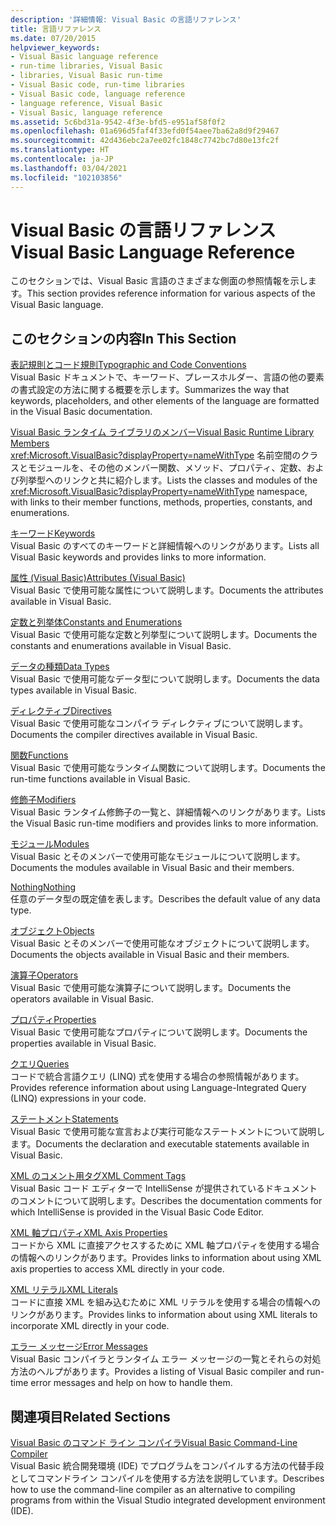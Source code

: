 ```yaml
---
description: '詳細情報: Visual Basic の言語リファレンス'
title: 言語リファレンス
ms.date: 07/20/2015
helpviewer_keywords:
- Visual Basic language reference
- run-time libraries, Visual Basic
- libraries, Visual Basic run-time
- Visual Basic code, run-time libraries
- Visual Basic code, language reference
- language reference, Visual Basic
- Visual Basic, language reference
ms.assetid: 5c6bd31a-9542-4f3e-bfd5-e951af58f0f2
ms.openlocfilehash: 01a696d5faf4f33efd0f54aee7ba62a8d9f29467
ms.sourcegitcommit: 42d436ebc2a7ee02fc1848c7742bc7d80e13fc2f
ms.translationtype: HT
ms.contentlocale: ja-JP
ms.lasthandoff: 03/04/2021
ms.locfileid: "102103856"
---
```

# <a name="visual-basic-language-reference"></a><span data-ttu-id="77948-103">Visual Basic の言語リファレンス</span><span class="sxs-lookup"><span data-stu-id="77948-103">Visual Basic Language Reference</span></span>

<span data-ttu-id="77948-104">このセクションでは、Visual Basic 言語のさまざまな側面の参照情報を示します。</span><span class="sxs-lookup"><span data-stu-id="77948-104">This section provides reference information for various aspects of the Visual Basic language.</span></span>  
  
## <a name="in-this-section"></a><span data-ttu-id="77948-105">このセクションの内容</span><span class="sxs-lookup"><span data-stu-id="77948-105">In This Section</span></span>  

 [<span data-ttu-id="77948-106">表記規則とコード規則</span><span class="sxs-lookup"><span data-stu-id="77948-106">Typographic and Code Conventions</span></span>](typographic-and-code-conventions.md)  
 <span data-ttu-id="77948-107">Visual Basic ドキュメントで、キーワード、プレースホルダー、言語の他の要素の書式設定の方法に関する概要を示します。</span><span class="sxs-lookup"><span data-stu-id="77948-107">Summarizes the way that keywords, placeholders, and other elements of the language are formatted in the Visual Basic documentation.</span></span>  
  
 [<span data-ttu-id="77948-108">Visual Basic ランタイム ライブラリのメンバー</span><span class="sxs-lookup"><span data-stu-id="77948-108">Visual Basic Runtime Library Members</span></span>](runtime-library-members.md)  
 <span data-ttu-id="77948-109"><xref:Microsoft.VisualBasic?displayProperty=nameWithType> 名前空間のクラスとモジュールを、その他のメンバー関数、メソッド、プロパティ、定数、および列挙型へのリンクと共に紹介します。</span><span class="sxs-lookup"><span data-stu-id="77948-109">Lists the classes and modules of the <xref:Microsoft.VisualBasic?displayProperty=nameWithType> namespace, with links to their member functions, methods, properties, constants, and enumerations.</span></span>  
  
 [<span data-ttu-id="77948-110">キーワード</span><span class="sxs-lookup"><span data-stu-id="77948-110">Keywords</span></span>](keywords/index.md)  
 <span data-ttu-id="77948-111">Visual Basic のすべてのキーワードと詳細情報へのリンクがあります。</span><span class="sxs-lookup"><span data-stu-id="77948-111">Lists all Visual Basic keywords and provides links to more information.</span></span>  
  
 [<span data-ttu-id="77948-112">属性 (Visual Basic)</span><span class="sxs-lookup"><span data-stu-id="77948-112">Attributes (Visual Basic)</span></span>](attributes.md)  
 <span data-ttu-id="77948-113">Visual Basic で使用可能な属性について説明します。</span><span class="sxs-lookup"><span data-stu-id="77948-113">Documents the attributes available in Visual Basic.</span></span>  
  
 [<span data-ttu-id="77948-114">定数と列挙体</span><span class="sxs-lookup"><span data-stu-id="77948-114">Constants and Enumerations</span></span>](constants-and-enumerations.md)  
 <span data-ttu-id="77948-115">Visual Basic で使用可能な定数と列挙型について説明します。</span><span class="sxs-lookup"><span data-stu-id="77948-115">Documents the constants and enumerations available in Visual Basic.</span></span>  
  
 [<span data-ttu-id="77948-116">データの種類</span><span class="sxs-lookup"><span data-stu-id="77948-116">Data Types</span></span>](data-types/index.md)  
 <span data-ttu-id="77948-117">Visual Basic で使用可能なデータ型について説明します。</span><span class="sxs-lookup"><span data-stu-id="77948-117">Documents the data types available in Visual Basic.</span></span>  
  
 [<span data-ttu-id="77948-118">ディレクティブ</span><span class="sxs-lookup"><span data-stu-id="77948-118">Directives</span></span>](./directives/disable-enable.md)  
 <span data-ttu-id="77948-119">Visual Basic で使用可能なコンパイラ ディレクティブについて説明します。</span><span class="sxs-lookup"><span data-stu-id="77948-119">Documents the compiler directives available in Visual Basic.</span></span>  
  
 [<span data-ttu-id="77948-120">関数</span><span class="sxs-lookup"><span data-stu-id="77948-120">Functions</span></span>](functions/index.md)  
 <span data-ttu-id="77948-121">Visual Basic で使用可能なランタイム関数について説明します。</span><span class="sxs-lookup"><span data-stu-id="77948-121">Documents the run-time functions available in Visual Basic.</span></span>  
  
 [<span data-ttu-id="77948-122">修飾子</span><span class="sxs-lookup"><span data-stu-id="77948-122">Modifiers</span></span>](modifiers/index.md)  
 <span data-ttu-id="77948-123">Visual Basic ランタイム修飾子の一覧と、詳細情報へのリンクがあります。</span><span class="sxs-lookup"><span data-stu-id="77948-123">Lists the Visual Basic run-time modifiers and provides links to more information.</span></span>  
  
 [<span data-ttu-id="77948-124">モジュール</span><span class="sxs-lookup"><span data-stu-id="77948-124">Modules</span></span>](modules.md)  
 <span data-ttu-id="77948-125">Visual Basic とそのメンバーで使用可能なモジュールについて説明します。</span><span class="sxs-lookup"><span data-stu-id="77948-125">Documents the modules available in Visual Basic and their members.</span></span>  
  
 [<span data-ttu-id="77948-126">Nothing</span><span class="sxs-lookup"><span data-stu-id="77948-126">Nothing</span></span>](nothing.md)  
 <span data-ttu-id="77948-127">任意のデータ型の既定値を表します。</span><span class="sxs-lookup"><span data-stu-id="77948-127">Describes the default value of any data type.</span></span>  
  
 [<span data-ttu-id="77948-128">オブジェクト</span><span class="sxs-lookup"><span data-stu-id="77948-128">Objects</span></span>](objects/index.md)  
 <span data-ttu-id="77948-129">Visual Basic とそのメンバーで使用可能なオブジェクトについて説明します。</span><span class="sxs-lookup"><span data-stu-id="77948-129">Documents the objects available in Visual Basic and their members.</span></span>  
  
 [<span data-ttu-id="77948-130">演算子</span><span class="sxs-lookup"><span data-stu-id="77948-130">Operators</span></span>](operators/index.md)  
 <span data-ttu-id="77948-131">Visual Basic で使用可能な演算子について説明します。</span><span class="sxs-lookup"><span data-stu-id="77948-131">Documents the operators available in Visual Basic.</span></span>  
  
 [<span data-ttu-id="77948-132">プロパティ</span><span class="sxs-lookup"><span data-stu-id="77948-132">Properties</span></span>](properties.md)  
 <span data-ttu-id="77948-133">Visual Basic で使用可能なプロパティについて説明します。</span><span class="sxs-lookup"><span data-stu-id="77948-133">Documents the properties available in Visual Basic.</span></span>  
  
 [<span data-ttu-id="77948-134">クエリ</span><span class="sxs-lookup"><span data-stu-id="77948-134">Queries</span></span>](queries/index.md)  
 <span data-ttu-id="77948-135">コードで統合言語クエリ (LINQ) 式を使用する場合の参照情報があります。</span><span class="sxs-lookup"><span data-stu-id="77948-135">Provides reference information about using Language-Integrated Query (LINQ) expressions in your code.</span></span>  
  
 [<span data-ttu-id="77948-136">ステートメント</span><span class="sxs-lookup"><span data-stu-id="77948-136">Statements</span></span>](statements/index.md)  
 <span data-ttu-id="77948-137">Visual Basic で使用可能な宣言および実行可能なステートメントについて説明します。</span><span class="sxs-lookup"><span data-stu-id="77948-137">Documents the declaration and executable statements available in Visual Basic.</span></span>  
  
 [<span data-ttu-id="77948-138">XML のコメント用タグ</span><span class="sxs-lookup"><span data-stu-id="77948-138">XML Comment Tags</span></span>](xmldoc/index.md)  
 <span data-ttu-id="77948-139">Visual Basic コード エディターで IntelliSense が提供されているドキュメントのコメントについて説明します。</span><span class="sxs-lookup"><span data-stu-id="77948-139">Describes the documentation comments for which IntelliSense is provided in the Visual Basic Code Editor.</span></span>  
  
 [<span data-ttu-id="77948-140">XML 軸プロパティ</span><span class="sxs-lookup"><span data-stu-id="77948-140">XML Axis Properties</span></span>](xml-axis/index.md)  
 <span data-ttu-id="77948-141">コードから XML に直接アクセスするために XML 軸プロパティを使用する場合の情報へのリンクがあります。</span><span class="sxs-lookup"><span data-stu-id="77948-141">Provides links to information about using XML axis properties to access XML directly in your code.</span></span>  
  
 [<span data-ttu-id="77948-142">XML リテラル</span><span class="sxs-lookup"><span data-stu-id="77948-142">XML Literals</span></span>](xml-literals/index.md)  
 <span data-ttu-id="77948-143">コードに直接 XML を組み込むために XML リテラルを使用する場合の情報へのリンクがあります。</span><span class="sxs-lookup"><span data-stu-id="77948-143">Provides links to information about using XML literals to incorporate XML directly in your code.</span></span>  
  
 [<span data-ttu-id="77948-144">エラー メッセージ</span><span class="sxs-lookup"><span data-stu-id="77948-144">Error Messages</span></span>](error-messages/index.md)  
 <span data-ttu-id="77948-145">Visual Basic コンパイラとランタイム エラー メッセージの一覧とそれらの対処方法のヘルプがあります。</span><span class="sxs-lookup"><span data-stu-id="77948-145">Provides a listing of Visual Basic compiler and run-time error messages and help on how to handle them.</span></span>  
  
## <a name="related-sections"></a><span data-ttu-id="77948-146">関連項目</span><span class="sxs-lookup"><span data-stu-id="77948-146">Related Sections</span></span>  

 [<span data-ttu-id="77948-147">Visual Basic のコマンド ライン コンパイラ</span><span class="sxs-lookup"><span data-stu-id="77948-147">Visual Basic Command-Line Compiler</span></span>](../reference/command-line-compiler/index.md)  
 <span data-ttu-id="77948-148">Visual Basic 統合開発環境 (IDE) でプログラムをコンパイルする方法の代替手段としてコマンドライン コンパイルを使用する方法を説明しています。</span><span class="sxs-lookup"><span data-stu-id="77948-148">Describes how to use the command-line compiler as an alternative to compiling programs from within the Visual Studio integrated development environment (IDE).</span></span>
